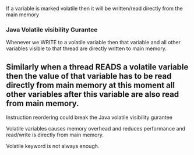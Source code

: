 If a variable is marked volatile then it will be written/read directly from the main memory

### Java Volatile visibility Gurantee
Whenever we WRITE to a volatile variable then
that variable and all other variables visible to that thread
are directly written to main memory.

Similarly when a thread READS a volatile variable then the value of
that variable has to be read directly from main memory at this
moment all other variables after this variable are also read
from main memory.
-----------------------------------------------------------------

Instruction reordering could break the Java volatile visibility gurantee

Volatile variables causes memory overhead and reduces performance and read/write is
directly from main memory.

Volatile keyword is not always enough.